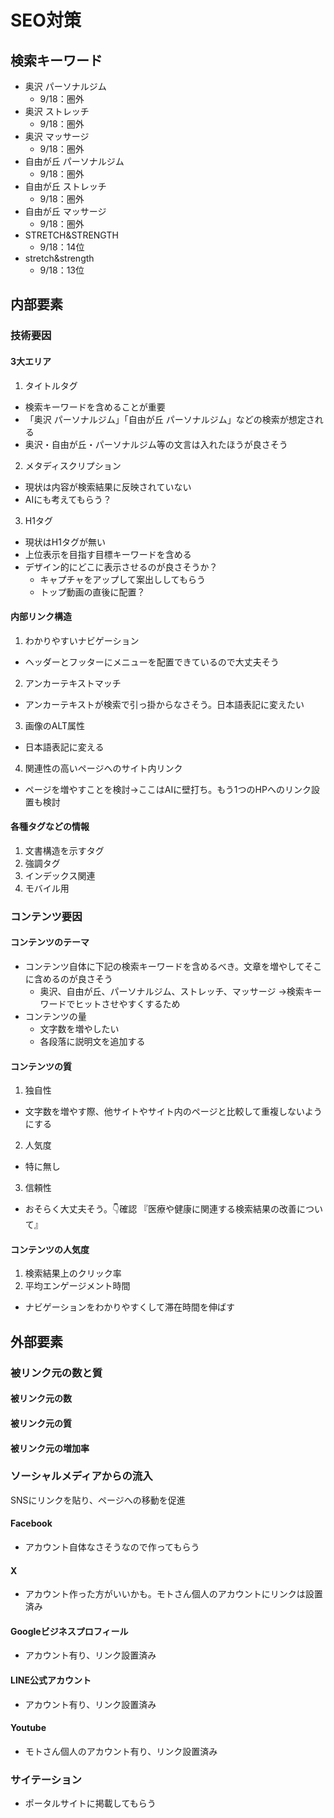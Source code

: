 # SEO対策
## 検索キーワード
- 奥沢 パーソナルジム
  - 9/18：圏外
- 奥沢 ストレッチ
  - 9/18：圏外
- 奥沢 マッサージ
  - 9/18：圏外
- 自由が丘 パーソナルジム
  - 9/18：圏外
- 自由が丘 ストレッチ
  - 9/18：圏外
- 自由が丘 マッサージ
  - 9/18：圏外
- STRETCH&STRENGTH
  - 9/18：14位
- stretch&strength
  - 9/18：13位

## 内部要素
### 技術要因
#### 3大エリア
1. タイトルタグ
- 検索キーワードを含めることが重要
- 「奥沢 パーソナルジム」「自由が丘 パーソナルジム」などの検索が想定される
- 奥沢・自由が丘・パーソナルジム等の文言は入れたほうが良さそう
2. メタディスクリプション
- 現状は内容が検索結果に反映されていない
- AIにも考えてもらう？
3. H1タグ
- 現状はH1タグが無い
- 上位表示を目指す目標キーワードを含める
- デザイン的にどこに表示させるのが良さそうか？
  - キャプチャをアップして案出ししてもらう
  - トップ動画の直後に配置？

#### 内部リンク構造
1. わかりやすいナビゲーション
- ヘッダーとフッターにメニューを配置できているので大丈夫そう
2. アンカーテキストマッチ
- アンカーテキストが検索で引っ掛からなさそう。日本語表記に変えたい
3. 画像のALT属性
- 日本語表記に変える
4. 関連性の高いページへのサイト内リンク
- ページを増やすことを検討→ここはAIに壁打ち。もう1つのHPへのリンク設置も検討

#### 各種タグなどの情報
1. 文書構造を示すタグ
2. 強調タグ
3. インデックス関連
4. モバイル用

### コンテンツ要因
#### コンテンツのテーマ
- コンテンツ自体に下記の検索キーワードを含めるべき。文章を増やしてそこに含めるのが良さそう
  - 奥沢、自由が丘、パーソナルジム、ストレッチ、マッサージ
→検索キーワードでヒットさせやすくするため
- コンテンツの量
  - 文字数を増やしたい
  - 各段落に説明文を追加する

#### コンテンツの質
1. 独自性
- 文字数を増やす際、他サイトやサイト内のページと比較して重複しないようにする
2. 人気度
- 特に無し
3. 信頼性
- おそらく大丈夫そう。👇確認
『医療や健康に関連する検索結果の改善について』

#### コンテンツの人気度
1. 検索結果上のクリック率
2. 平均エンゲージメント時間
- ナビゲーションをわかりやすくして滞在時間を伸ばす

## 外部要素
### 被リンク元の数と質
#### 被リンク元の数
#### 被リンク元の質
#### 被リンク元の増加率

### ソーシャルメディアからの流入
SNSにリンクを貼り、ページへの移動を促進
#### Facebook
- アカウント自体なさそうなので作ってもらう
#### X
- アカウント作った方がいいかも。モトさん個人のアカウントにリンクは設置済み
#### Googleビジネスプロフィール
- アカウント有り、リンク設置済み
#### LINE公式アカウント
- アカウント有り、リンク設置済み
#### Youtube
- モトさん個人のアカウント有り、リンク設置済み

### サイテーション
- ポータルサイトに掲載してもらう